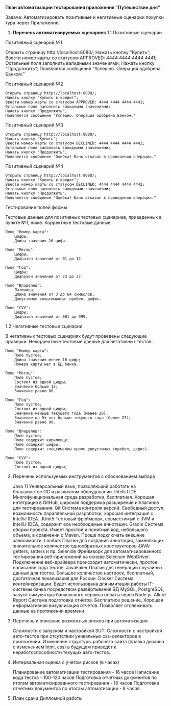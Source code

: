 **План автоматизации тестирования приложения "Путешествие дня"**

Задача: Автоматизировать позитивные и негативные сценарии покупки тура через Приложение.
1. **Перечень автоматизируемых сценариев**
   1.1 Позитивные сценарии
   
Позитивный сценарий №1

   Открыть страницу http://localhost:8080/; 
   Нажать кнопку "Купить";
   Ввести номер карты со статусом APPROVED: 4444 4444 4444 4441;
   Остальные поля заполнить валидными значениями;
   Нажать кнопку "Продолжить";
   Появляется сообщение "Успешно. Операция одобрена Банком."

Позитивный сценарий №2

    Открыть страницу http://localhost:8080/;
    Нажать кнопку "Купить в кредит";
    Ввести номер карты со статусом APPROVED: 4444 4444 4444 4441;
    Остальные поля заполнить валидными значениями;
    Нажать кнопку "Продолжить";
    Появляется сообщение "Успешно. Операция одобрена Банком."

Позитивный сценарий №3

    Открыть страницу http://localhost:8080/;
    Нажать кнопку "Купить";
    Ввести номер карты со статусом DECLINED: 4444 4444 4444 4442;
    Остальные поля заполнить валидными значениями;
    Нажать кнопку "Продолжить";
    Появляется сообщение "Ошибка! Банк отказал в проведении операции."

Позитивный сценарий №4

    Открыть страницу http://localhost:8080/;
    Нажать кнопку "Купить в кредит";
    Ввести номер карты со статусом DECLINED: 4444 4444 4444 4442;
    Остальные поля заполнить валидными значениями;
    Нажать кнопку "Продолжить";
    Появляется сообщение "Ошибка! Банк отказал в проведении операции."

Тестирование полей формы

Тестовые данные для позитивных тестовых сценариев, приведенных в пункте №1, ниже.
Корректные тестовые данные:

    Поле "Номер карты":
        Цифры;
        Длина значения 16 цифр.

    Поле "Месяц":
        Цифры;
        Диапазон значений от 01 до 12.

    Поле "Год":
        Цифры;
        Диапазон значений от 23 до 27.

    Поле "Владелец":
        Латиница;
        Длина значения от 3 до 64 символов;
        Допустимые спецсимволы: пробел, дефис.

    Поле "CVV":
        Цифры;
        Диапазон значений от 001 до 999.

1.2 Негативные тестовые сценарии

В негативных тестовых сценариях будут проведены следующие проверки:
Некорректные тестовые данные для негативных тестов:

    Поле "Номер карты":
        Поле пустое;
        Длина значения менее 16 цифр;
        Номера карты нет в БД банка.

    Поле "Месяц":
        Поле пустое;
        Состоит из одной цифры;
        Значение больше 12;
        Значение равно 00.

    Поле "Год":
        Поле пустое;
        Состоит из одной цифры;
        Значение меньше текущего года (менее 20);
        Значение на 5+ лет больше текущего года (более 27);
        Значение равно 00.

    Поле "Владелец":
        Поле пустое;
        Поле содержит кириллицу;
        Поле содержит цифры;
        Поле содержит спецсимволы кроме допустимых (пробел, дефис).

    Поле "CVV":
        Поле пустое;
        Состоит из одной цифры;

2. Перечень используемых инструментов с обоснованием выбора

   Java 11
   Универсальный язык, позволяющий работать на большинстве ОС и различном оборудовании.
   IntelliJ IDE
   Многофункциональная среда разработки, бесплатная. Хорошая интеграция в GitHub, широкая поддержка расширений и плагинов для тестирования.
   Git
   Система контроля версий. Свободный доступ, возможность параллельной разработки, хорошая интеграция с IntelliJ IDEA.
   JUnit5
   Тестовый фреймворк, совместимый с JVM и IntelliJ IDEA, содержит все необходимые аннотации.
   Gradle
   Система сборки проекта. Имеет простой и понятный код, небольшого объема, в сравнении с Maven. Проще подключать внешние зависимости.
   Lombok
   Плагин для создания аннотаций, заменяющих значительное количество однообразных конструкторов JAVA: getters, setters и пр.
   Selenide
   Фреймворк для автоматизированного тестирования веб-приложений на основе Selenium WebDriver. Подключение веб-драйвера происходит автоматически, простое написание кода тестов.
   JavaFaker
   Плагин для генерации случайных данных для тестов. Большое количество настроек, бесплатный, достаточная локализация для России.
   Docker Система контейнеризации. Будет использована для имитации работы IT-системы банка посредством развёртывания БД MySQL, PostgreSQL, запуск симулятора банковского сервиса оплаты через Node.js.
   Allure Report
   Система подготовки отчётов. Бесплатное решение. Хорошая информативная визуализация отчётов. Позволяет отслеживать данные на протяжении времени

3. Перечень и описание возможных рисков при автоматизации

   Сложности с запуском и настройкой SUT.
   Сложности с настройкой авто-тестов при отсутствии уникальных css-селекторов в приложении.
   Изменение структуры рабочего сайта (правка дизайна с изменением html, css) в будущем приведёт к неработоспособности текущих авто-тестов.

4. Интервальная оценка с учётом рисков (в часах)

   Планирование автоматизации тестирования - 16 часов
   Написание кода тестов - 100-120 часов
   Подготовка отчётных документов по итогам автоматизированного тестирования - 16 часов
   Подготовка отчётных документов по итогам автоматизации - 8 часов

5. План сдачи Дипломной работы

